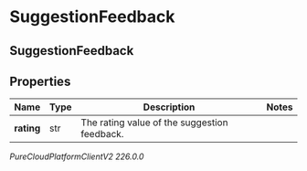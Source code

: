 # SuggestionFeedback

## SuggestionFeedback

## Properties

|Name | Type | Description | Notes|
|------------ | ------------- | ------------- | -------------|
| **rating** | str | The rating value of the suggestion feedback. | |



_PureCloudPlatformClientV2 226.0.0_
